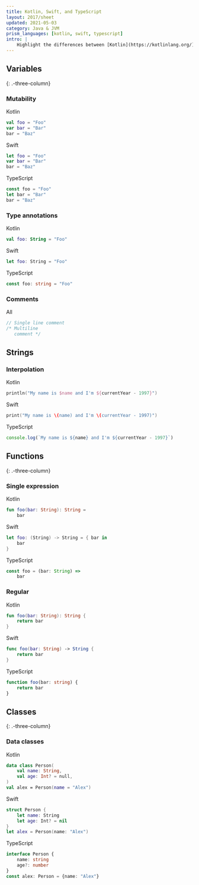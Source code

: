 ```yaml
---
title: Kotlin, Swift, and TypeScript
layout: 2017/sheet
updated: 2021-05-03
category: Java & JVM
prism_languages: [kotlin, swift, typescript]
intro: |
    Highlight the differences between [Kotlin](https://kotlinlang.org/), [Swift](https://swift.org/), and [TypeScript](https://www.typescriptlang.org/)
---
```


Variables
---------
{: .-three-column}

### Mutability

Kotlin
```kotlin
val foo = "Foo"
var bar = "Bar"
bar = "Baz"
```
Swift
```swift
let foo = "Foo"
var bar = "Bar"
bar = "Baz"
```
TypeScript
```ts
const foo = "Foo"
let bar = "Bar"
bar = "Baz"
```

### Type annotations

Kotlin
```kotlin
val foo: String = "Foo"
```
Swift
```swift
let foo: String = "Foo"
```
TypeScript
```ts
const foo: string = "Foo"
```

### Comments

All
```kotlin
// Single line comment
/* Multiline
   comment */
```

Strings
-------

### Interpolation

Kotlin
```kotlin
println("My name is $name and I'm ${currentYear - 1997}")
```
Swift
```swift
print("My name is \(name) and I'm \(currentYear - 1997)")
```
TypeScript
```ts
console.log(`My name is ${name} and I'm ${currentYear - 1997}`)
```

Functions
---------
{: .-three-column}

### Single expression 

Kotlin
```kotlin
fun foo(bar: String): String =
    bar
```
Swift
```swift
let foo: (String) -> String = { bar in
    bar
}
```
TypeScript
```ts
const foo = (bar: String) =>
    bar
```

### Regular

Kotlin
```kotlin
fun foo(bar: String): String {
    return bar
}
```
Swift
```swift
func foo(bar: String) -> String {
    return bar
}
```
TypeScript
```ts
function foo(bar: string) {
    return bar
}
```

Classes
-------
{: .-three-column}

### Data classes

Kotlin
```kotlin
data class Person(
    val name: String,
    val age: Int? = null,
)
val alex = Person(name = "Alex")
```
Swift
```swift
struct Person {
    let name: String
    let age: Int? = nil
}
let alex = Person(name: "Alex")
```
TypeScript
```ts
interface Person {
    name: string
    age?: number
}
const alex: Person = {name: "Alex"}
```
